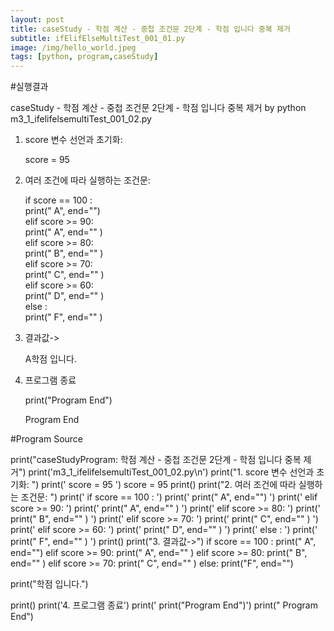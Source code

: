 ```yaml
---
layout: post
title: caseStudy - 학점 계산 - 중첩 조건문 2단계 - 학점 입니다 중복 제거
subtitle: ifElifElseMultiTest_001_01.py
image: /img/hello_world.jpeg
tags: [python, program,caseStudy]
---
```


#실행결과

caseStudy - 학점 계산 - 중첩 조건문 2단계 - 학점 입니다 중복 제거 by python
m3_1_ifelifelsemultiTest_001_02.py

1. score 변수 선언과 초기화:

   score = 95   

2. 여러 조건에 따라 실행하는 조건문:

   if  score == 100 :               
       print("   A", end="")    
   elif score >=  90:               
       print("   A", end="" )   
   elif score >= 80:                
       print("   B", end="" )   
   elif score >= 70:                
       print("   C", end="" )   
   elif score >= 60:                
       print("   D", end="" )   
   else :                           
       print("   F", end="" )   

3. 결과값->

   A학점 입니다.

4. 프로그램 종료

   print("Program End")

   Program End

#Program Source

print("caseStudyProgram: 학점 계산 - 중첩 조건문 2단계 - 학점 입니다 중복 제거")
print('m3_1_ifelifelsemultiTest_001_02.py\n')
print("1. score 변수 선언과 초기화: ")
print('   score = 95   ')
score = 95
print()
print("2. 여러 조건에 따라 실행하는 조건문: ")
print('   if  score == 100 :               ')
print('       print("   A", end="")    ')
print('   elif score >=  90:               ')
print('       print("   A", end="" )   ')
print('   elif score >= 80:                ')
print('       print("   B", end="" )   ')
print('   elif score >= 70:                ')
print('       print("   C", end="" )   ')
print('   elif score >= 60:                ')
print('       print("   D", end="" )   ')
print('   else :                           ')
print('       print("   F", end="" )   ')
print()
print("3. 결과값->")
if  score == 100 :
    print("   A", end="")
elif score >=  90:
    print("   A", end="" )
elif score >= 80:
    print("   B", end="" )
elif score >= 70:
    print("   C", end="" )
else:
    print("F", end="")

print("학점 입니다.")

print()
print('4. 프로그램 종료')
print('   print("Program End")')
print("   Program End")
